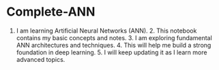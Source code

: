 # Complete-ANN
1. I am learning Artificial Neural Networks (ANN).   2. This notebook contains my basic concepts and notes.   3. I am exploring fundamental ANN architectures and techniques.   4. This will help me build a strong foundation in deep learning.   5. I will keep updating it as I learn more advanced topics.  
